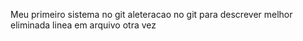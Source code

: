 Meu primeiro sistema no git
aleteracao no git para descrever melhor
eliminada linea em arquivo
otra vez
